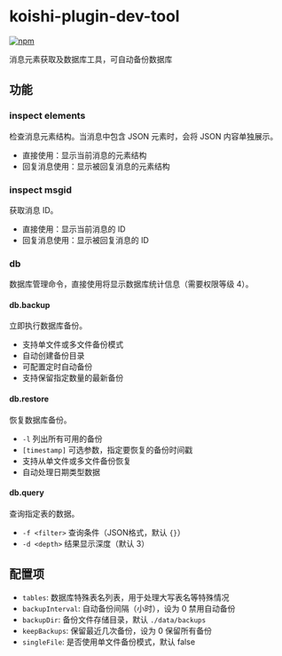 # koishi-plugin-dev-tool

[![npm](https://img.shields.io/npm/v/koishi-plugin-dev-tool?style=flat-square)](https://www.npmjs.com/package/koishi-plugin-dev-tool)

消息元素获取及数据库工具，可自动备份数据库

## 功能

### inspect elements

检查消息元素结构。当消息中包含 JSON 元素时，会将 JSON 内容单独展示。

- 直接使用：显示当前消息的元素结构
- 回复消息使用：显示被回复消息的元素结构

### inspect msgid

获取消息 ID。

- 直接使用：显示当前消息的 ID
- 回复消息使用：显示被回复消息的 ID

### db

数据库管理命令，直接使用将显示数据库统计信息（需要权限等级 4）。

#### db.backup

立即执行数据库备份。

- 支持单文件或多文件备份模式
- 自动创建备份目录
- 可配置定时自动备份
- 支持保留指定数量的最新备份

#### db.restore

恢复数据库备份。

- `-l` 列出所有可用的备份
- `[timestamp]` 可选参数，指定要恢复的备份时间戳
- 支持从单文件或多文件备份恢复
- 自动处理日期类型数据

#### db.query

查询指定表的数据。

- `-f <filter>` 查询条件（JSON格式，默认 `{}`）
- `-d <depth>` 结果显示深度（默认 3）

## 配置项

- `tables`: 数据库特殊表名列表，用于处理大写表名等特殊情况
- `backupInterval`: 自动备份间隔（小时），设为 0 禁用自动备份
- `backupDir`: 备份文件存储目录，默认 `./data/backups`
- `keepBackups`: 保留最近几次备份，设为 0 保留所有备份
- `singleFile`: 是否使用单文件备份模式，默认 false
